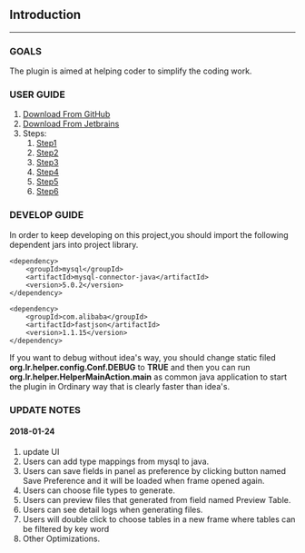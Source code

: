 ## Introduction

***

### GOALS

The plugin is aimed at helping coder to simplify the coding work.

### USER GUIDE

1. [Download From GitHub](https://github.com/zimuwse/coder-helper/blob/master/product/coder-helper.zip)
2. [Download From Jetbrains](https://plugins.jetbrains.com/plugin/10400-coder-helper)
3. Steps:
    1. [Step1](https://github.com/zimuwse/coder-helper/blob/master/product/step1.png)
    2. [Step2](https://github.com/zimuwse/coder-helper/blob/master/product/step2.png)
    3. [Step3](https://github.com/zimuwse/coder-helper/blob/master/product/step3.png)
    4. [Step4](https://github.com/zimuwse/coder-helper/blob/master/product/step4.png)
    5. [Step5](https://github.com/zimuwse/coder-helper/blob/master/product/step5.png)
    5. [Step6](https://github.com/zimuwse/coder-helper/blob/master/product/step6.png)


### DEVELOP GUIDE

In order to keep developing on this project,you should import the following dependent jars into project library.

```
<dependency>
    <groupId>mysql</groupId>
    <artifactId>mysql-connector-java</artifactId>
    <version>5.0.2</version>
</dependency>

<dependency>
    <groupId>com.alibaba</groupId>
    <artifactId>fastjson</artifactId>
    <version>1.1.15</version>
</dependency>
```

If you want to debug without idea's way, you should change static filed
 **org.lr.helper.config.Conf.DEBUG**
 to
  **TRUE**
 and then you can run 
**org.lr.helper.HelperMainAction.main**
 as common java application to start the plugin 
 in Ordinary way that is clearly faster than idea's.




### UPDATE NOTES
#### 2018-01-24
1. update UI
2. Users can add type mappings from mysql to java.
3. Users can save fields in panel as preference by clicking button named Save Preference and it will be loaded when frame opened again.
4. Users can choose file types to generate.
5. Users can preview files that generated from field named Preview Table.
6. Users can see detail logs when generating files.
7. Users will double click to choose tables in a new frame where tables can be filtered by key word
8. Other Optimizations.
